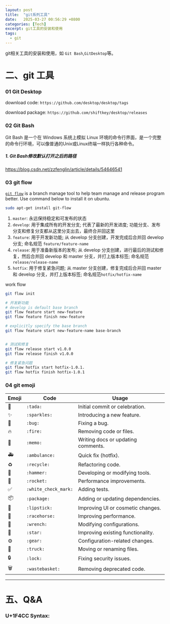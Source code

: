 ```yaml
---
layout: post
title:  "git系列工具"
date:   2025-03-27 00:56:29 +0800
categories: [Tech]
excerpt: git工具的安装和使用
tags:
  - git
---
```


git相关工具的安装和使用，如 `Git Bash`,`GitDesktop`等。


# 二、git 工具
### 01 Git Desktop

download code: `https://github.com/desktop/desktop/tags`

download package: `https://github.com/shiftkey/desktop/releases`

### 02 Git Bash
Git Bash 是一个在 Windows 系统上模拟 Linux 环境的命令行界面，是一个完整的命令行环境，可以像普通的Unix或Linux终端一样执行各种命令。
##### 1. Git Bash修改默认打开之后的路径
https://blog.csdn.net/zzfenglin/article/details/54646541

### 03 git flow
[`git flow`](https://www.runoob.com/git/git-flow.html) is a branch manage tool to help team manage and release program better. Use command below to install it on ubuntu.
```bash
sudo apt-get install git-flow
```
1. `master`: 永远保持稳定和可发布的状态
2. `develop`: 用于集成所有的开发分支; 代表了最新的开发进度; 功能分支、发布分支和修复分支都从这里分支出去，最终合并回这里
3. `feature`: 用于开发新功能; 从 develop 分支创建，开发完成后合并回 develop 分支; 命名规范 `feature/feature-name`
4. `release`: 用于准备新版本的发布; 从 develop 分支创建，进行最后的测试和修复，然后合并回 develop 和 master 分支，并打上版本标签; 命名规范`release/release-name`
5. `hotfix`: 用于修复紧急问题; 从 master 分支创建，修复完成后合并回 master 和 develop 分支，并打上版本标签; 命名规范`hotfix/hotfix-name`

work flow

```bash
git flow init

# 开发新功能
# develop is default base branch
git flow feature start new-feature 
git flow feature finish new-feature

# explicitly specify the base branch 
git flow feature start new-feature-name base-branch


# 测试和修复
git flow release start v1.0.0 
git flow release finish v1.0.0

# 修复紧急问题
git flow hotfix start hotfix-1.0.1.
git flow hotfix finish hotfix-1.0.1
```

### 04 git emoji

|Emoji|Code|Usage|
|---|---|---|
|🎉|`:tada:     `| Initial commit or celebration.|
|✨|`:sparkles: `| Introducing a new feature.|
|🐛|`:bug:      `| Fixing a bug.|
|🔥|`:fire:     `| Removing code or files.|
|📝|`:memo:     `| Writing docs or updating comments.|
|🚑|`:ambulance:`| Quick fix (hotfix).|
|♻️ |`:recycle:`  |Refactoring code.|
|🔨|`:hammer:`   | Developing or modifying tools.|
|🚀|`:rocket:`   | Performance improvements.|
|✅|`:white_check_mark:` |Adding tests.|
|📦|`:package:`   | Adding or updating dependencies.|
|💄|`:lipstick:` | Improving UI or cosmetic changes.|
|🐎|`:racehorse:` | Improving performance.|
|🔧|`:wrench:`   | Modifying configurations.|
|🌟|`:star:`     | Improving existing functionality.|
|⚙️ |`:gear:`      | Configuration-related changes.|
|🚚|`:truck:`    | Moving or renaming files.|
|🔒|`:lock:`     |Fixing security issues. |
|🗑️|`:wastebasket:`| Removing deprecated code.|

---

# 五、Q&A

### U+1F4CC Syntax:

